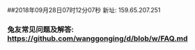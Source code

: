 ##2018年09月28日07时12分07秒 新址: 159.65.207.251
### 兔友常见问题及解答: https://github.com/wanggonging/d/blob/w/FAQ.md
